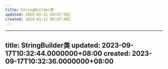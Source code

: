 ```yaml
---
title: StringBuilder类
updated: 2024-01-11 09:07:50Z
created: 2024-01-11 09:07:49Z
---
```


---
title: StringBuilder类
updated: 2023-09-17T10:32:44.0000000+08:00
created: 2023-09-17T10:32:36.0000000+08:00
---

